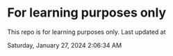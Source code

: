 # For learning purposes only
This repo is for learning purposes only.
Last updated at

Saturday, January 27, 2024 2:06:34 AM

